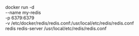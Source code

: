 docker run -d \
--name my-redis \
-p 6379:6379 \
-v /etc/docker/redis/redis.conf:/usr/local/etc/redis/redis.conf \
redis redis-server /usr/local/etc/redis/redis.conf